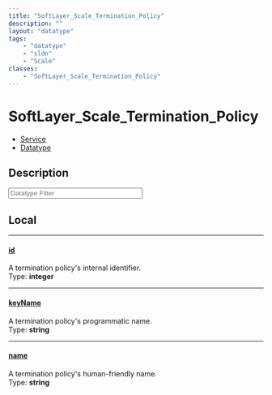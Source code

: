 ```yaml
---
title: "SoftLayer_Scale_Termination_Policy"
description: ""
layout: "datatype"
tags:
    - "datatype"
    - "sldn"
    - "Scale"
classes:
    - "SoftLayer_Scale_Termination_Policy"
---
```


# SoftLayer_Scale_Termination_Policy
<div id='service-datatype'>
    <ul id='sldn-reference-tabs'>
    <li id='service'> <a href='/reference/services/SoftLayer_Scale_Termination_Policy' >Service</a></li>    <li id='datatype'> <a href='/reference/datatypes/SoftLayer_Scale_Termination_Policy' >Datatype</a></li>
    </ul>
</div>

## Description 






<!-- Filer BEGIN -->
<div class="view-filters">
        <div class="clearfix">
            <div class="search-input-box">
                <input placeholder="Datatype Filter" onkeyup="titleSearch(inputId='prop-input', divId='properties', elementClass='prop-row')" 
                    type="text" id="prop-input" value="" size="30" maxlength="128" class="form-text">
            </div>
        </div>
</div>
<!-- Filer END -->

<div id="properties" class="content">
<div id="localProperties" class="prop-content" >

## Local
<div class="prop-row">

-----
[id]: #id
#### [id]
A termination policy's internal identifier.  
<span class="type-label">Type: </span>**integer**


</div>
<div class="prop-row">

-----
[keyName]: #keyname
#### [keyName]
A termination policy's programmatic name.  
<span class="type-label">Type: </span>**string**


</div>
<div class="prop-row">

-----
[name]: #name
#### [name]
A termination policy's human-friendly name.  
<span class="type-label">Type: </span>**string**


</div>
</div>
<!-- LOCAL PROPERTY END -->

</div>


